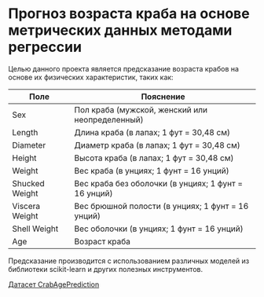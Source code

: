 # Прогноз возраста краба на основе метрических данных методами регрессии
Целью данного проекта является предсказание возраста крабов на основе их физических характеристик, таких как:

| Поле | Пояснение |
|------|-----------|
| Sex | Пол краба (мужской, женский или неопределенный) |
| Length | Длина краба (в лапах; 1 фут = 30,48 см) |
| Diameter | Диаметр краба (в лапах; 1 фут = 30,48 см) |
| Height | Высота краба (в лапах; 1 фут = 30,48 см) |
| Weight | Вес краба (в унциях; 1 фунт = 16 унций) |
| Shucked Weight | Вес краба без оболочки (в унциях; 1 фунт = 16 унций) |
| Viscera Weight | Вес брюшной полости (в унциях; 1 фунт = 16 унций) |
| Shell Weight | Вес оболочки (в унциях; 1 фунт = 16 унций) |
| Age | Возраст краба |

Предсказание производится с использованием различных моделей из библиотеки scikit-learn и других полезных инструментов.

[Датасет CrabAgePrediction](https://www.kaggle.com/datasets/sidhus/crab-age-prediction)

